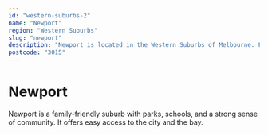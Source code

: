 ```yaml
---
id: "western-suburbs-2"
name: "Newport"
region: "Western Suburbs"
slug: "newport"
description: "Newport is located in the Western Suburbs of Melbourne. Find trusted local plumbers serving this area."
postcode: "3015"
---
```


# Newport

Newport is a family-friendly suburb with parks, schools, and a strong sense of community. It offers easy access to the city and the bay. 